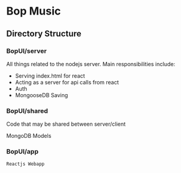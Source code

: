 # Bop Music #

## Directory Structure ##

### BopUI/server ###
All things related to the nodejs server.  Main responsibilities include:
* Serving index.html for react
* Acting as a server for api calls from react
* Auth
* MongooseDB Saving

### BopUI/shared ###
Code that may be shared between server/client

MongoDB Models

### BopUI/app ### 
    Reactjs Webapp
